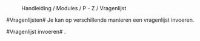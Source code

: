 <properties>
	<page>
		<title>Vragenlijst invoeren</title>
	</page>
	<menu>
		<position>Handleiding / Modules / P - Z / Vragenlijst</position> 
		<title>Vragenlijst invoeren</title>
	</menu>
</properties>


#Vragenlijsten#
<description>Je kan op verschillende manieren een vragenlijst invoeren.</description>

#Vragenlijst invoeren#
.

      